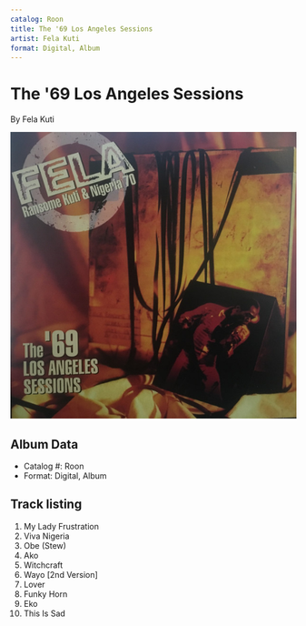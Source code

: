 ```yaml
---
catalog: Roon
title: The '69 Los Angeles Sessions
artist: Fela Kuti
format: Digital, Album
---
```


# The '69 Los Angeles Sessions

By Fela Kuti

![](../../assets/albumcovers/Fela_Kuti-The_69_Los_Angeles_Sessions.png)

## Album Data

- Catalog #: Roon
- Format: Digital, Album


## Track listing


1. My Lady Frustration
2. Viva Nigeria
3. Obe (Stew)
4. Ako
5. Witchcraft
6. Wayo [2nd Version]
7. Lover
8. Funky Horn
9. Eko
10. This Is Sad

